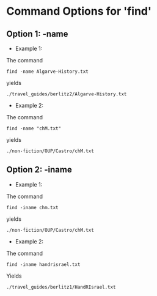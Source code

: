 # Command Options for 'find'

## Option 1: -name

- Example 1:

The command
```
find -name Algarve-History.txt
```
yields
```
./travel_guides/berlitz2/Algarve-History.txt
```
- Example 2:

The command
```
find -name "chM.txt"
```
yields
```
./non-fiction/OUP/Castro/chM.txt
```
## Option 2: -iname

- Example 1:

The command
```
find -iname chm.txt
```
yields
```
./non-fiction/OUP/Castro/chM.txt
```

- Example 2:

The command
```
find -iname handrisrael.txt
```
Yields
```
./travel_guides/berlitz1/HandRIsrael.txt
```
